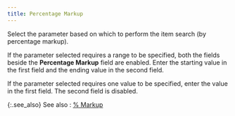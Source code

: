 ```yaml
---
title: Percentage Markup
---
```



Select the parameter based on which to perform the item search (by percentage  markup).


If the parameter selected requires a range to be specified, both the  fields beside the **Percentage Markup**  field are enabled. Enter the starting value in the first field and the  ending value in the second field.


If the parameter selected requires one value to be specified, enter  the value in the first field. The second field is disabled.


{:.see_also}
See also
: [% Markup](JavaScript:RelatedTopics1.Click())<!--Metadata type="DesignerControl" startspan
<object CLASSID="clsid:ADB880A6-D8FF-11CF-9377-00AA003B7A11"
	ID=RelatedTopics1
	TYPE="application/x-oleobject">
</object>-->

<object classid="clsid:ADB880A6-D8FF-11CF-9377-00AA003B7A11" id="RelatedTopics1" type="application/x-oleobject"> 
 <param name="Command" value="Related Topics">
<param name="Window" value="second">
<param name="Item1" value="% Markup;{{site.mi_chm}}/finding-items/find-item-details/sales-information/percent_markup_find_items_content.html">
</object><!--Metadata type="DesignerControl" endspan-->
